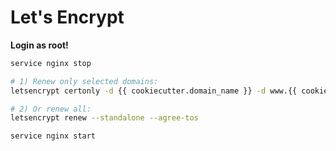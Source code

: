 # Let's Encrypt

**Login as root!**

```bash
service nginx stop

# 1) Renew only selected domains:
letsencrypt certonly -d {{ cookiecutter.domain_name }} -d www.{{ cookiecutter.domain_name }} --standalone --agree-tos --non-interactive

# 2) Or renew all:
letsencrypt renew --standalone --agree-tos

service nginx start
```
